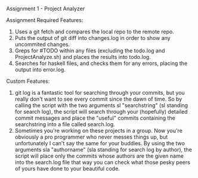 Assignment 1 - Project Analyzer

Assignment Required Features:
1. Uses a git fetch and compares the local repo to the remote repo.
2. Puts the output of git diff into changes.log in order to show any uncommited changes.
3. Greps for #TODO within any files (excluding the todo.log and ProjectAnalyze.sh) and places the results into todo.log.
4. Searches for haskell files, and checks them for any errors, placing the output into error.log.

Custom Features:
1. git log is a fantastic tool for searching through your commits, but you really don't want to see every commit since the dawn of time. So by calling the script with the two arguments
   sl "searchstring" (sl standing for search log), the script will search through your (hopefully) detailed commit messages and place the "useful" commits containing the searchstring
   into a file called search.log.
2. Sometimes you're working on these projects in a group. Now you're obviously a pro programmer who never messes things up, but unfortunately I can't say the same for your buddies.
   By using the two arguments sla "authorname" (sla standing for search log by author), the script will place only the commits whose authors are the given name into the search.log file
   that way you can check what those pesky peers of yours have done to your beautiful code. 

